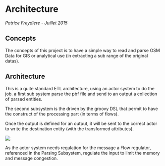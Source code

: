 # Architecture

*Patrice Freydiere - Juillet 2015*

## Concepts

The concepts of this project is to have a simple way to read and parse OSM Data for GIS or analytical use (in extracting a sub range of the original datas).

## Architecture

This is a quite standard ETL architecture, using an actor system to do the job.
a first sub system parse the pbf file and send to an output a collection of parsed entities.

The second subsystem is the driven by the groovy DSL that permit to have the construct of the processing part (in terms of flows). 

Once the output is defined for an output, it will be sent to the correct actor to write the destination entity (with the transformed attributes).

![](architecture_picture.png)


As the actor system needs regulation for the message a Flow regulator, referenced in the Parsing Subsystem, regulate the input to limit the memory and message congestion.